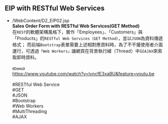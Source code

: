 ## EIP with RESTful Web Services

* /WebContent/D2_EIP02.jsp
  <br>
  **Sales Order Form with RESTful Web Services(GET Method)**
  <br>
  在`REST`的軟體架構風格下，實作「Employees」、「Customers」與「Products」的`RESTful Web Services（GET Method）`，並以`JSON`為資料傳遞格式；
  而前端`Bootstrap`表單需要上述相對應資料時，為了不干擾使用者介面運行，可透過`「Web Workers」`讓網頁在背景執行緒（Thread）中以`AJAX`來索取即時資料。
  <br>
  <br>
  `《Demo》`
  <br>
  https://www.youtube.com/watch?v=lvncfE3xaBU&feature=youtu.be
  <br>
  <br>
  #RESTful Web Service<br>#GET<br>#JSON<br>#Bootstrap<br>#Web Workers<br>#MultiThreading<br>#AJAX
